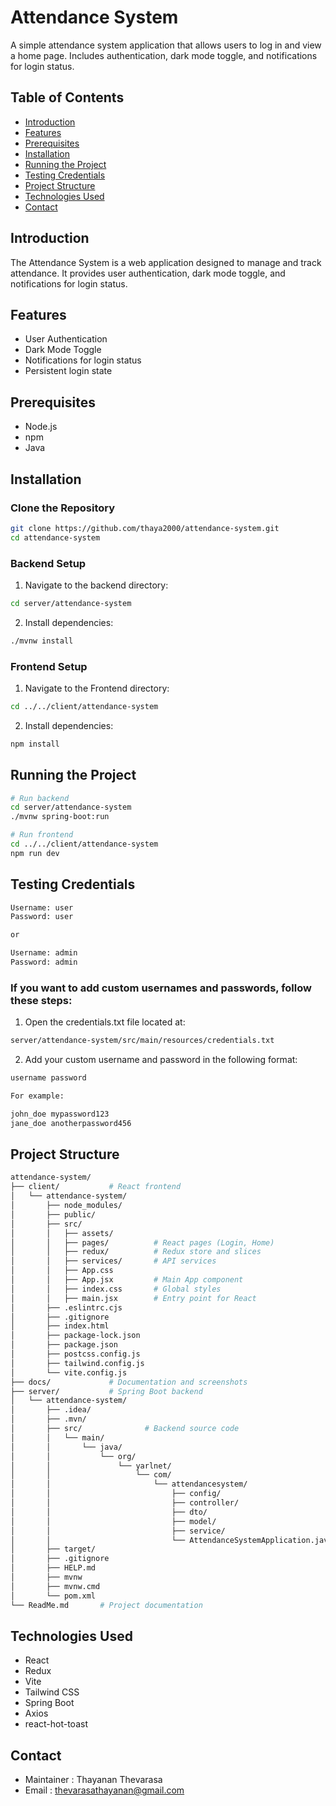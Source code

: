 # Attendance System

A simple attendance system application that allows users to log in and view a home page. Includes authentication, dark mode toggle, and notifications for login status.

## Table of Contents
- [Introduction](#introduction)
- [Features](#features)
- [Prerequisites](#prerequisites)
- [Installation](#installation)
- [Running the Project](#running-the-project)
- [Testing Credentials](#testing-credentials)
- [Project Structure](#project-structure)
- [Technologies Used](#technologies-used)
- [Contact](#contact)

## Introduction

The Attendance System is a web application designed to manage and track attendance. It provides user authentication, dark mode toggle, and notifications for login status.

## Features
- User Authentication
- Dark Mode Toggle
- Notifications for login status
- Persistent login state

## Prerequisites
- Node.js
- npm 
- Java

## Installation

### Clone the Repository
```sh
git clone https://github.com/thaya2000/attendance-system.git
cd attendance-system
```

### Backend Setup
1. Navigate to the backend directory:
```sh
cd server/attendance-system
```

2. Install dependencies:
```sh
./mvnw install
```

### Frontend Setup
1. Navigate to the Frontend directory:
```sh
cd ../../client/attendance-system
```

2. Install dependencies:
```sh
npm install
```

## Running the Project

```sh
# Run backend
cd server/attendance-system
./mvnw spring-boot:run

# Run frontend
cd ../../client/attendance-system
npm run dev
```

## Testing Credentials

```sh
Username: user
Password: user

or 

Username: admin
Password: admin
```

### If you want to add custom usernames and passwords, follow these steps:

1. Open the credentials.txt file located at:

```sh
server/attendance-system/src/main/resources/credentials.txt
```

2. Add your custom username and password in the following format:

```sh
username password

For example:

john_doe mypassword123
jane_doe anotherpassword456
```

## Project Structure

```sh
attendance-system/
├── client/           # React frontend
│   └── attendance-system/
│       ├── node_modules/
│       ├── public/
│       ├── src/
│       │   ├── assets/
│       │   ├── pages/          # React pages (Login, Home)
│       │   ├── redux/          # Redux store and slices
│       │   ├── services/       # API services
│       │   ├── App.css         
│       │   ├── App.jsx         # Main App component
│       │   ├── index.css       # Global styles
│       │   ├── main.jsx        # Entry point for React
│       ├── .eslintrc.cjs
│       ├── .gitignore
│       ├── index.html
│       ├── package-lock.json
│       ├── package.json
│       ├── postcss.config.js
│       ├── tailwind.config.js
│       └── vite.config.js
├── docs/             # Documentation and screenshots
├── server/           # Spring Boot backend
│   └── attendance-system/
│       ├── .idea/
│       ├── .mvn/
│       ├── src/              # Backend source code
│       │   └── main/
│       │       └── java/
│       │           └── org/
│       │               └── yarlnet/
│       │                   └── com/
│       │                       └── attendancesystem/
│       │                           ├── config/
│       │                           ├── controller/
│       │                           ├── dto/
│       │                           ├── model/
│       │                           ├── service/
│       │                           └── AttendanceSystemApplication.java
│       ├── target/
│       ├── .gitignore
│       ├── HELP.md
│       ├── mvnw
│       ├── mvnw.cmd
│       └── pom.xml
└── ReadMe.md       # Project documentation

```

## Technologies Used
- React
- Redux
- Vite
- Tailwind CSS
- Spring Boot
- Axios
- react-hot-toast

## Contact

- Maintainer : Thayanan Thevarasa
- Email : thevarasathayanan@gmail.com


